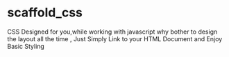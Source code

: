 # scaffold_css
CSS Designed for you,while working with javascript why bother to design the layout all the time , Just Simply Link to your HTML Document and Enjoy Basic Styling
